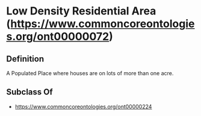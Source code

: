 # Low Density Residential Area (https://www.commoncoreontologies.org/ont00000072)

## Definition
A Populated Place where houses are on lots of more than one acre.

## Subclass Of
- https://www.commoncoreontologies.org/ont00000224

